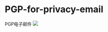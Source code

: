 # PGP-for-privacy-email
PGP电子邮件
![](https://github.com/djh-sudo/PGP-for-privacy-email/blob/main/demo.gif)
